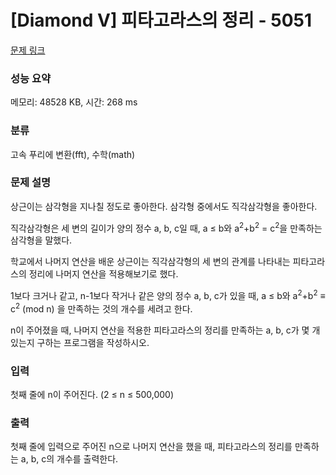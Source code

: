 # [Diamond V] 피타고라스의 정리 - 5051 

[문제 링크](https://www.acmicpc.net/problem/5051) 

### 성능 요약

메모리: 48528 KB, 시간: 268 ms

### 분류

고속 푸리에 변환(fft), 수학(math)

### 문제 설명

<p>상근이는 삼각형을 지나칠 정도로 좋아한다. 삼각형 중에서도 직각삼각형을 좋아한다.</p>

<p>직각삼각형은 세 변의 길이가 양의 정수 a, b, c일 때, a ≤ b와 a<sup>2</sup>+b<sup>2</sup> = c<sup>2</sup>을 만족하는 삼각형을 말했다.</p>

<p>학교에서 나머지 연산을 배운 상근이는 직각삼각형의 세 변의 관계를 나타내는 피타고라스의 정리에 나머지 연산을 적용해보기로 했다.</p>

<p>1보다 크거나 같고, n-1보다 작거나 같은 양의 정수 a, b, c가 있을 때, a ≤ b와 a<sup>2</sup>+b<sup>2</sup> ≡ c<sup>2</sup> (mod n) 을 만족하는 것의 개수를 세려고 한다.</p>

<p>n이 주어졌을 때, 나머지 연산을 적용한 피타고라스의 정리를 만족하는 a, b, c가 몇 개 있는지 구하는 프로그램을 작성하시오. </p>

### 입력 

 <p>첫째 줄에 n이 주어진다. (2 ≤ n ≤ 500,000)</p>

### 출력 

 <p>첫째 줄에 입력으로 주어진 n으로 나머지 연산을 했을 때, 피타고라스의 정리를 만족하는 a, b, c의 개수를 출력한다.</p>

